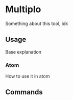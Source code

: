 # Multiplo
Something about this tool, idk

## Usage
Base explanation

### Atom
How to use it in atom

## Commands